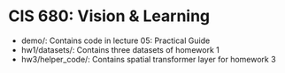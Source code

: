 # CIS 680: Vision & Learning

* demo/: Contains code in lecture 05: Practical Guide
* hw1/datasets/: Contains three datasets of homework 1
* hw3/helper_code/: Contains spatial transformer layer for homework 3
